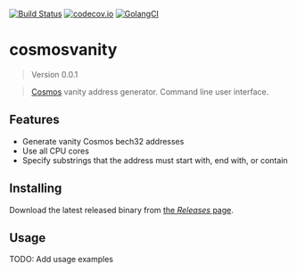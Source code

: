 [![Build Status](https://travis-ci.com/hukkinj1/cosmosvanity.svg?branch=master)](https://travis-ci.com/hukkinj1/cosmosvanity)
[![codecov.io](https://codecov.io/gh/hukkinj1/cosmosvanity/branch/master/graph/badge.svg)](https://codecov.io/gh/hukkinj1/cosmosvanity)
[![GolangCI](https://golangci.com/badges/github.com/hukkinj1/cosmosvanity.svg)](https://golangci.com/r/github.com/hukkinj1/cosmosvanity)
# cosmosvanity

<!--- Don't edit the version line below manually. Let bump2version do it for you. -->
> Version 0.0.1

> [Cosmos](https://cosmos.network) vanity address generator. Command line user interface.

## Features
* Generate vanity Cosmos bech32 addresses
* Use all CPU cores
* Specify substrings that the address must start with, end with, or contain

## Installing
Download the latest released binary from [the _Releases_ page](https://github.com/hukkinj1/cosmosvanity/releases).

## Usage
TODO: Add usage examples
